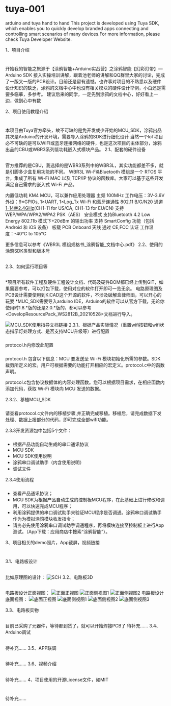 # tuya-001
arduino and tuya hand to hand
This project is developed using Tuya SDK, which enables you to quickly develop branded apps connecting and controlling smart scenarios of many devices.For more information, please check Tuya Developer Website.

1、项目介绍
#
开始我的智能之旅源于【涂鸦智能+Arduino实战营】之涂鸦智能【幻彩灯带】—Arduino SDK 接入实操培训讲解，跟着池老师的讲解和QQ群里大家的讨论，完成了一版又一版的PCB设计。目前还是留有遗憾。也许事对项目的不熟悉以及硬件设计知识的缺乏，涂鸦的文档中心中也没有相关模块的硬件设计举例，小白还是需要多临摹，多参考。
建议后来的同学，一定先到涂鸦的文档中心，好好看上一边，做到心中有数

2、项目使用教程介绍
#
本项目由Tuya官方牵头，故不可缺的是免开发或少开始的MCU_SDK，涂鸦出品
其次是Arduino的开发环境，需要导入涂鸦的SDK进行细化设计
当然一个loT项目必不可缺的是可以WIFI或蓝牙连接网络的硬件，也是这次项目的主体部分，涂鸦出品的CBU或WBR3系列低功耗嵌入式模块产品。
2.1、配套的硬件设备
##
官方推荐的是CBU，我选择的是WBR3系列中的WBR3L，其实功能都差不多，就是引脚多少盒复用功能的不同。
WBR3L Wi-Fi&Bluetooth 模组是一个 RTOS 平台，集成了所有 Wi-Fi MAC 以及 TCP/IP 协议的函数库。大家可以基于这些开发满足自己需求的嵌入式 Wi-Fi 产品。

内置低功耗 KM4 MCU，可以兼作应用处理器
主频 100MHz
工作电压：3V-3.6V
外设：9×GPIOs, 1×UART, 1×Log_Tx
Wi-Fi 和蓝牙连通性
802.11 B/G/N20
通道 1-14@2.4GHz(CH1-11 for US/CA, CH1-13 for EU/CN)
支持 WEP/WPA/WPA2/WPA2 PSK（AES） 安全模式
支持Bluetooth 4.2 Low Energy
802.11b 模式下+20dBm 的输出功率
支持 SmartConfig 功能（包括 Android 和 iOS 设备）
板载 PCB Onboard 天线
通过 CE,FCC 认证
工作温度：-40℃ to 105℃

更多信息可以参考《WBR3L 模组规格书_涂鸦智能_文档中心.pdf》
2.2、使用的涂鸦SDK类型和版本号
##

2.3、如何运行项目等
##
*项目所有软件工程及硬件工程设计文档、代码及硬件BOM都已经上传到GIT，如果需要参考，可以打包下载，使用对应的软件打开即可一览无余。
电路原理图及PCB设计需要使用到KiCAD这个开源的软件，不涉及破解盒律师函，可以开心的玩耍
*MUC_SDK需要导入arduino IDE，Arduino的软件可以从官方下载，无论你使用时1.8.*版的还是2.0.*版的，都可以参考<DevelopResourcePack_WS2812B_20210528>文档进行导入。

![MCU_SDK使用指导文档链接](https://docs.tuya.com/zh/iot/device-development/access-mode-mcu/wifi-general-solution/software-reference-wifi/overview-of-migrating-tuyas-mcu-sdk?id=K9hhi0xr5vll9)
2.3.1、根据产品实际情况（重置wifi按钮和wifi状态指示灯处理方式、是否支持MCU升级等）进行配置
###
protocol.h内修改此配置
###
protocol.h 包含以下信息：MCU 要发送至 Wi-Fi 模块初始化所需的参数。SDK 裁剪所定义的宏。用户可根据需要的功能打开相应的宏定义。protocol.c中的函数声明。

protocol.c包含协议数据体的内容处理函数。您可以根据项目需求，在相应函数内添加代码，获取 Wi-Fi 模块向 MCU 发送的数据。

2.3.2、移植MCU_SDK
###
请查看protocol.c文件内的移植步骤,并正确完成移植。移植后，请完成数据下发处理、数据上报部分的代码，即可完成全部wifi功能。

2.3.3开发资源包中包括5个文件：
###
* 根据产品功能自动生成的串口通讯协议
* MCU SDK
* MCU SDK使用说明
* 涂鸦串口调试助手（内含使用说明）
* 调试文件

2.3.4使用流程
###
* 查看产品通讯协议；
* MCU SDK为根据产品自动生成的控制板MCU程序，在此基础上进行修改和调用，可以快速完成MCU程序；
* 利用涂鸦提供的串口调试助手来验证MCU程序是否调通。涂鸦串口调试助手作为为模拟涂鸦模块收发指令；
* 请务必先使用涂鸦串口调试助手调通程序，再将模块连接至控制板上进行App测试。（App下载：应用商店中搜索“涂鸦智能”）。



3、项目相关的demo照片，App截屏，视频链接
#

3.1、电路板设计
##
比如原理图的设计：
![SCH](https://github.com/crcc3c/tuya-001/blob/main/SCH.png)
3.2、电路板3D
##
电路板设计正面视图：
![正面正视图](https://github.com/crcc3c/tuya-001/blob/main/WBR3L_W_PCB_F_3D.0.png)
![正面侧视图1](https://github.com/crcc3c/tuya-001/blob/main/WBR3L_W_PCB.png)
![正面侧视图2](https://github.com/crcc3c/tuya-001/blob/main/WBR3L_W_PCB0.png)
电路板设计底面视图：
![底面正视图](https://github.com/crcc3c/tuya-001/blob/main/WBR3L_W_PCB_B_3D.00.png)
![底面侧视图1](https://github.com/crcc3c/tuya-001/blob/main/WBR3L_W_PCB_B.png)
![底面侧视图2](https://github.com/crcc3c/tuya-001/blob/main/WBR3L_W_PCB_B_3D.0.png)
![底面侧视图3](https://github.com/crcc3c/tuya-001/blob/main/WBR3L_W_PCB_B_3D.png)

3.3、电路板实物
##
目前已采购了元器件，等待都到货了，就可以开始焊接PCB了![]()
待补充……
3.4、Arduino调试
##
待补充……
3.5、APP联调
##
待补充……
3.6、视频介绍
##
待补充……
4、项目使用的开源License文件，如MIT
#
待补充……
